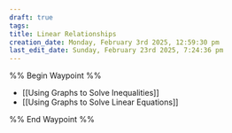 ```yaml
---
draft: true
tags: 
title: Linear Relationships
creation_date: Monday, February 3rd 2025, 12:59:30 pm
last_edit_date: Sunday, February 23rd 2025, 7:24:36 pm
---
```


%% Begin Waypoint %%

- [[Using Graphs to Solve Inequalities]]
- [[Using Graphs to Solve Linear Equations]]

%% End Waypoint %%
